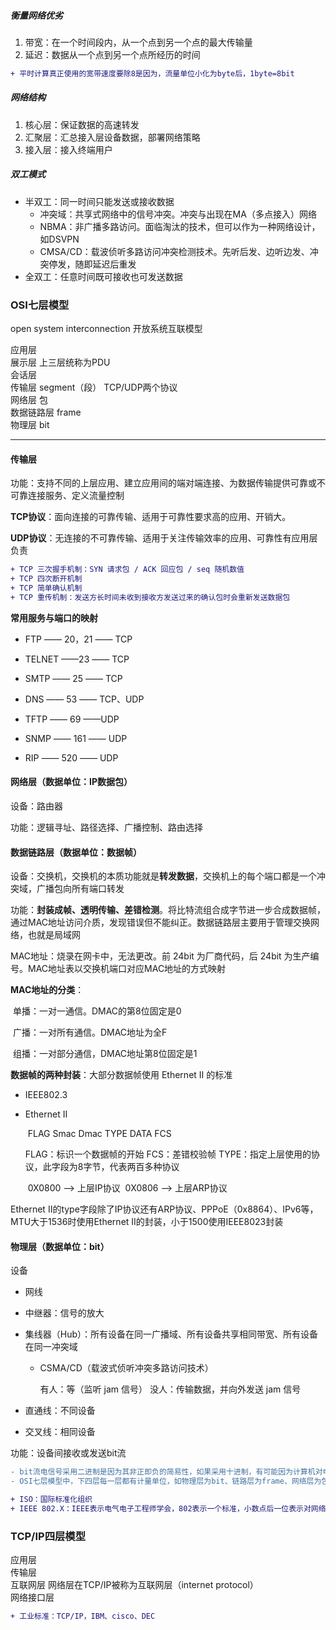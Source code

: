 ##### 衡量网络优劣

1. 带宽：在一个时间段内，从一个点到另一个点的最大传输量
2. 延迟：数据从一个点到另一个点所经历的时间

```diff
+ 平时计算真正使用的宽带速度要除8是因为，流量单位小化为byte后，1byte=8bit
```

##### 网络结构

1. 核心层：保证数据的高速转发
2. 汇聚层：汇总接入层设备数据，部署网络策略
3. 接入层：接入终端用户

##### 双工模式

- 半双工：同一时间只能发送或接收数据
  - 冲突域：共享式网络中的信号冲突。冲突与出现在MA（多点接入）网络
  - NBMA：非广播多路访问。面临淘汰的技术，但可以作为一种网络设计，如DSVPN
  - CMSA/CD：载波侦听多路访问冲突检测技术。先听后发、边听边发、冲突停发，随即延迟后重发
- 全双工：任意时间既可接收也可发送数据



### OSI七层模型

open system interconnection 开放系统互联模型

应用层<br/>展示层			上三层统称为PDU<br/>会话层<br/>传输层			segment（段）		TCP/UDP两个协议<br/>网络层			包<br/>数据链路层	frame<br/>物理层			bit

---

#### 传输层

功能：支持不同的上层应用、建立应用间的端对端连接、为数据传输提供可靠或不可靠连接服务、定义流量控制

**TCP协议**：面向连接的可靠传输、适用于可靠性要求高的应用、开销大。

**UDP协议**：无连接的不可靠传输、适用于关注传输效率的应用、可靠性有应用层负责

```diff
+ TCP 三次握手机制：SYN 请求包 / ACK 回应包 / seq 随机数值
+ TCP 四次断开机制
+ TCP 简单确认机制
+ TCP 重传机制：发送方长时间未收到接收方发送过来的确认包时会重新发送数据包	
```

**常用服务与端口的映射**

- FTP —— 20，21 —— TCP

- TELNET ——23 —— TCP

- SMTP —— 25 —— TCP

- DNS —— 53 —— TCP、UDP

- TFTP —— 69 ——UDP

- SNMP —— 161 —— UDP

- RIP —— 520 —— UDP

#### 网络层（数据单位：IP数据包）

设备：路由器

功能：逻辑寻址、路径选择、广播控制、路由选择

#### 数据链路层（数据单位：数据帧）

设备：交换机，交换机的本质功能就是**转发数据**，交换机上的每个端口都是一个冲突域，广播包向所有端口转发

功能：**封装成帧、透明传输、差错检测**。将比特流组合成字节进一步合成数据帧，通过MAC地址访问介质，发现错误但不能纠正。数据链路层主要用于管理交换网络，也就是局域网

MAC地址：烧录在网卡中，无法更改。前 24bit 为厂商代码，后 24bit 为生产编号。MAC地址表以交换机端口对应MAC地址的方式映射

**MAC地址的分类**：

​	单播：一对一通信。DMAC的第8位固定是0

​	广播：一对所有通信。DMAC地址为全F

​	组播：一对部分通信，DMAC地址第8位固定是1

**数据帧的两种封装**：大部分数据帧使用 Ethernet Ⅱ 的标准

- IEEE802.3

- Ethernet Ⅱ

  ​          FLAG         Smac         Dmac         TYPE         DATA         FCS        
  
  FLAG：标识一个数据帧的开始
  FCS：差错校验帧
  TYPE：指定上层使用的协议，此字段为8字节，代表两百多种协议
  
  ​	0X0800 --> 上层IP协议
  ​    0X0806 --> 上层ARP协议

Ethernet Ⅱ的type字段除了IP协议还有ARP协议、PPPoE（0x8864）、IPv6等，MTU大于1536时使用Ethernet Ⅱ的封装，小于1500使用IEEE8023封装

#### 物理层（数据单位：bit）

设备

- 网线

- 中继器：信号的放大
  
- 集线器（Hub）：所有设备在同一广播域、所有设备共享相同带宽、所有设备在同一冲突域

  - CSMA/CD（载波式侦听冲突多路访问技术）

    有人：等（监听 jam 信号）
    没人：传输数据，并向外发送 jam 信号

- 直通线：不同设备
  
- 交叉线：相同设备

功能：设备间接收或发送bit流

```diff
- bit流电信号采用二进制是因为其非正即负的简易性，如果采用十进制，有可能因为计算机对电信号强弱的误判导致整段数据出错
- OSI七层模型中，下四层每一层都有计量单位，如物理层为bit、链路层为frame、网络层为包、传输层为段，上三层同一使用PDU作为计量单位

+ ISO：国际标准化组织
+ IEEE 802.X：IEEE表示电气电子工程师学会，802表示一个标准，小数点后一位表示对网络中不同的东西进行管控
```



### TCP/IP四层模型

应用层<br/>传输层<br/>互联网层			网络层在TCP/IP被称为互联网层（internet protocol）<br/>网络接口层

```diff
+ 工业标准：TCP/IP，IBM、cisco、DEC
```